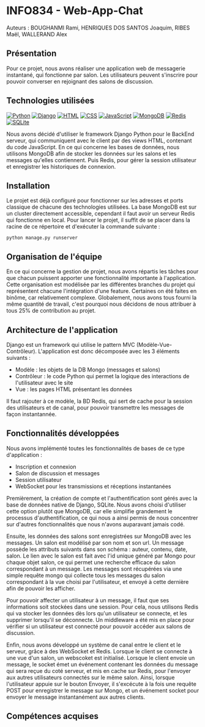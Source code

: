 # INFO834 - Web-App-Chat
Auteurs : BOUGHANMI Rami, HENRIQUES DOS SANTOS Joaquim, RIBES Maël, WALLERAND Alex

## Présentation

Pour ce projet, nous avons réaliser une application web de messagerie instantané, qui fonctionne par salon. Les utilisateurs peuvent s'inscrire pour pouvoir converser en rejoignant des salons de discussion.

## Technologies utilisées

[![Python](https://img.shields.io/badge/Python-3776AB?style=for-the-badge&logo=python&logoColor=white)](https://www.python.org/)
[![Django](https://img.shields.io/badge/Django-092E20?style=for-the-badge&logo=django&logoColor=white)](https://www.djangoproject.com/)
[![HTML](https://img.shields.io/badge/HTML-239120?style=for-the-badge&logo=html5&logoColor=white)](https://developer.mozilla.org/fr/docs/Web/HTML)
[![CSS](https://img.shields.io/badge/CSS-239120?&style=for-the-badge&logo=css3&logoColor=white)](https://img.shields.io/badge/CSS-239120?&style=for-the-badge&logo=css3&logoColor=white)
[![JavaScript](https://img.shields.io/badge/JavaScript-323330?style=for-the-badge&logo=javascript&logoColor=F7DF1E)](https://www.javascript.com/)
[![MongoDB](https://img.shields.io/badge/MongoDB-%234ea94b.svg?style=for-the-badge&logo=mongodb&logoColor=white)](https://www.mongodb.com/fr-fr)
[![Redis](https://img.shields.io/badge/redis-%23DD0031.svg?style=for-the-badge&logo=redis&logoColor=white)](https://redis.io/)
[![SQLite](https://img.shields.io/badge/SQLite-07405E?style=for-the-badge&logo=sqlite&logoColor=white)](https://www.sqlite.org/index.html)

Nous avons décidé d'utiliser le framework Django Python pour le BackEnd serveur, qui communiquent avec le client par des views HTML, contenant du code JavaScript. En ce qui concerne les bases de données, nous utilisons MongoDB afin de stocker les données sur les salons et les messages qu'elles contiennent. Puis Redis, pour gérer la session utilisateur et enregistrer les historiques de connexion.

## Installation

Le projet est déjà configuré pour fonctionner sur les adresses et ports classique de chacune des technologies utilisées. La base MongoDB est sur un cluster directement accessible, cependant il faut avoir un serveur Redis qui fonctionne en local.
Pour lancer le projet, il suffit de se placer dans la racine de ce répertoire et d'exécuter la commande suivante :
```
python manage.py runserver
```

## Organisation de l'équipe

En ce qui concerne la gestion de projet, nous avons répartis les tâches pour que chacun puissent apporter une fonctionnalité importante à l'application. Cette organisation est modélisée par les différentes branches du projet qui représentent chacune l'intégration d'une feature. Certaines on été faites en binôme, car relativement complexe. Globalement, nous avons tous fourni la même quantité de travail, c'est pourquoi nous décidons de nous attribuer à tous 25% de contribution au projet.

## Architecture de l'application

Django est un framework qui utilise le pattern MVC (Modèle-Vue-Contrôleur). L'application est donc décomposée avec les 3 éléments suivants : 
- Modèle : les objets de la DB Mongo (messages et salons)
- Contrôleur : le code Python qui permet la logique des interactions de l'utilisateur avec le site
- Vue : les pages HTML présentant les données

Il faut rajouter à ce modèle, la BD Redis, qui sert de cache pour la session des utilisateurs et de canal, pour pouvoir transmettre les messages de façon instantannée.

## Fonctionnalités développées

Nous avons implémenté toutes les fonctionnalités de bases de ce type d'application :
- Inscription et connexion
- Salon de discussion et messages
- Session utilisateur
- WebSocket pour les transmissions et réceptions instantanées

Premièrement, la création de compte et l'authentification sont gérés avec la base de données native de Django, SQLite. Nous avons choisi d'utiliser cette option plutôt que MongoDB, car elle simplifie grandement le processus d'authentification, ce qui nous a ainsi permis de nous concentrer sur d'autres fonctionnalités que nous n'avons auparavant jamais codé.

Ensuite, les données des salons sont enregistrées sur MongoDB avec les messages. Un salon est modélisé par son nom et son url. Un message possède les attributs suivants dans son schéma : auteur, contenu, date, salon. Le lien avec le salon est fait avec l'id unique généré par Mongo pour chaque objet salon, ce qui permet une recherche efficace du salon correspondant à un message. Les messages sont récupérées via une simple requête mongo qui collecte tous les messages du salon correspondant à la vue choisi par l'utilisateur, et envoyé à cette dernière afin de pouvoir les afficher.

Pour pouvoir affecter un utilisateur à un message, il faut que ses informations soit stockées dans une session. Pour cela, nous utilisons Redis qui va stocker les données dès lors qu'un utilisateur se connecte, et les supprimer lorsqu'il se déconnecte. Un middleware a été mis en place pour vérifier si un utilisateur est connecté pour pouvoir accéder aux salons de discussion.

Enfin, nous avons développé un système de canal entre le client et le serveur, grâce à des WebSocket et Redis. Lorsque le client se connecte à une vue d'un salon, un webscoket est initialisé. Lorsque le client envoie un message, le socket émet un événement contenant les données du message qui sera reçue du coté serveur, et mis en cache sur Redis, pour l'envoyer aux autres utilisateurs connectés sur le même salon. Ainsi, lorsque l'utilisateur appuie sur le bouton Envoyer, il s'excécute à la fois une requête POST pour enregistrer le message sur Mongo, et un événement socket pour envoyer le message instantanément aux autres clients.

## Compétences acquises

